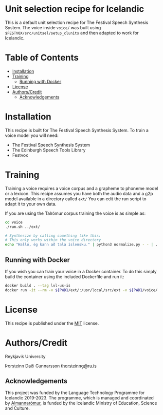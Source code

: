 # Unit selection recipe for Icelandic 

This is a default unit selection recipe for The Festival Speech Synthesis System.
The voice inside `voice/` was built using `$FESTVOX/src/unitsel/setup_clunits` and then adapted to work for Icelandic. 

# Table of Contents

- [Installation](#installation)
- [Training](#training)
  * [Running with Docker](#running-with-docker)
- [License](#license)
- [Authors/Credit](#authors-credit)
  * [Acknowledgements](#acknowledgements)

# Installation

This recipe is built for The Festival Speech Synthesis System.
To train a voice model you will need:

* The Festival Speech Synthesis System
* The Edinburgh Speech Tools Library
* Festvox

# Training

Training a voice requires a voice corpus and a grapheme to phoneme model or a lexicon.
This recipe assumes you have both the audio data and a g2p model available in a directory called `ext/`
You can edit the run script to adapt it to your own data.

If you are using the Talrómur corpus training the voice is as simple as:

```Bash
cd voice
./run.sh ../ext/

# Synthesize by calling something like this:
# This only works within the voice directory
echo "Halló, ég kann að tala íslensku." | python3 normalize.py - - | ../festival/bin/text2wave -eval festvox/lvl_is_v0_clunits.scm -eval '(voice_lvl_is_v0_clunits)' > demo.wav
```  

## Running with Docker

If you wish you can train your voice in a Docker container.
To do this simply build the container using the included Dockerfile and run it:

```Bash
docker build . --tag lvl-us-is
docker run -it --rm -v ${PWD}/ext/:/usr/local/src/ext -v ${PWD}/voice/:/usr/local/src/voice lvl-us-is:latest bash -c "cd voice/; ./run.sh ../ext/"
```

# License

This recipe is published under the [MIT](LICENSE) license.

# Authors/Credit
Reykjavik University

Þorsteinn Daði Gunnarsson <thorsteinng@ru.is>

## Acknowledgements

This project was funded by the Language Technology Programme for Icelandic 2019-2023. The programme, which is managed and coordinated by [Almannarómur](https://almannaromur.is/), is funded by the Icelandic Ministry of Education, Science and Culture.

